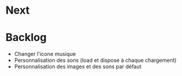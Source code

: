# Next

# Backlog
* Changer l'icone musique
* Personnalisation des sons (load et dispose à chaque chargement)
* Personnalisation des images et des sons par défaut
